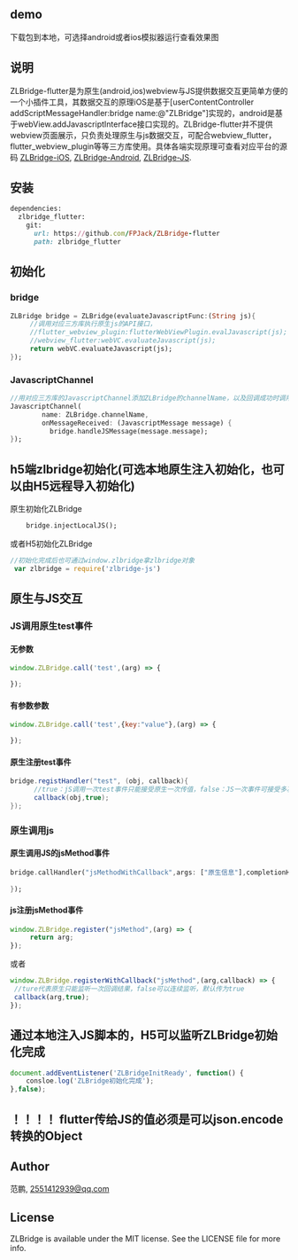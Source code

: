 
## demo
下载包到本地，可选择android或者ios模拟器运行查看效果图
## 说明
ZLBridge-flutter是为原生(android,ios)webview与JS提供数据交互更简单方便的一个小插件工具，其数据交互的原理iOS是基于[userContentController addScriptMessageHandler:bridge name:@"ZLBridge"]实现的，android是基于webView.addJavascriptInterface接口实现的。ZLBridge-flutter并不提供webview页面展示，只负责处理原生与js数据交互，可配合webview_flutter，flutter_webview_plugin等等三方库使用。具体各端实现原理可查看对应平台的源码
[ZLBridge-iOS](https://github.com/FPJack/ZLBridge-iOS),
[ZLBridge-Android](https://github.com/FPJack/ZLBridge-Android),
[ZLBridge-JS](https://github.com/FPJack/ZLBridge-JS).

## 安装
```ruby
dependencies:
  zlbridge_flutter:
    git:
      url: https://github.com/FPJack/ZLBridge-flutter
      path: zlbridge_flutter
```
## 初始化 

### bridge
```Dart
ZLBridge bridge = ZLBridge(evaluateJavascriptFunc:(String js){
	 //调用对应三方库执行原生js的API接口， 
	 //flutter_webview_plugin:flutterWebViewPlugin.evalJavascript(js);
	 //webview_flutter:webVC.evaluateJavascript(js);
     return webVC.evaluateJavascript(js);
});

```
### JavascriptChannel
```Dart
//用对应三方库的JavascriptChannel添加ZLBridge的channelName，以及回调成功时调用bridge.handleJSMessage(message),bridge的registHandler就能接受相对应注册的事件通知
JavascriptChannel(
        name: ZLBridge.channelName,
        onMessageReceived: (JavascriptMessage message) {
          bridge.handleJSMessage(message.message);
});
```

## h5端zlbridge初始化(可选本地原生注入初始化，也可以由H5远程导入初始化)
原生初始化ZLBridge
```Dart
    bridge.injectLocalJS();
```
或者H5初始化ZLBridge
```JavaScript
//初始化完成后也可通过window.zlbridge拿zlbridge对象
 var zlbridge = require('zlbridge-js')
```

## 原生与JS交互

### JS调用原生test事件

#### 无参数
```JavaScript
window.ZLBridge.call('test',(arg) => {

});
```
#### 有参数参数
```JavaScript
window.ZLBridge.call('test',{key:"value"},(arg) => {

});
```
#### 原生注册test事件
```Java
bridge.registHandler("test", (obj, callback){
	  //true：jS调用一次test事件只能接受原生一次传值，false：JS一次事件可接受多次传值
      callback(obj,true);
});
```

### 原生调用js

#### 原生调用JS的jsMethod事件
```Dart
bridge.callHandler("jsMethodWithCallback",args: ["原生信息"],completionHandler:(obj,error){
                
});
```

#### js注册jsMethod事件
```JavaScript
window.ZLBridge.register("jsMethod",(arg) => {
     return arg;
});
 ```
 或者
 ```JavaScript
window.ZLBridge.registerWithCallback("jsMethod",(arg,callback) => {
  //ture代表原生只能监听一次回调结果，false可以连续监听，默认传为true
  callback(arg,true);
});
  ```

## 通过本地注入JS脚本的，H5可以监听ZLBridge初始化完成
```JavaScript
document.addEventListener('ZLBridgeInitReady', function() {
    consloe.log('ZLBridge初始化完成');
},false);
  ```
## ！！！！ flutter传给JS的值必须是可以json.encode转换的Object

## Author

范鹏, 2551412939@qq.com



## License

ZLBridge is available under the MIT license. See the LICENSE file for more info.